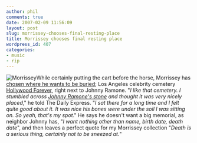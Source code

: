 ```yaml
---
author: phil
comments: true
date: 2007-02-09 11:56:09
layout: post
slug: morrissey-chooses-final-resting-place
title: Morrissey chooses final resting place
wordpress_id: 407
categories:
- music
- rip
---
```


![Morrissey](http://fak3r.com/wp-content/uploads/2007/02/060404_morrissey.jpg)While certainly putting the cart before the horse, Morrissey has [chosen where he wants to be buried](http://www.spin.com/features/news/2007/02/070208_morrissey/); Los Angeles celebrity cemetery [Hollywood Forever](http://www.hollywoodforever.com/), right next to Johnny Ramone.  "_I like that cemetery. I stumbled across [Johnny Ramone's stone](http://www.seeing-stars.com/ImagePages/JohnnyRamoneGravePhoto.shtml) and thought it was very nicely placed_," he told The Daily Express. "_I sat there for a long time and I felt quite good about it. It was nice his bones were under the soil I was sitting on. So yeah, that's my spot_."  He says he doesn't want a big memorial, as neighbor Johnny has, "_I want nothing other than name, birth date, death date_", and then leaves a perfect quote for my Morrissey collection "_Death is a serious thing, certainly not to be sneezed at._"
